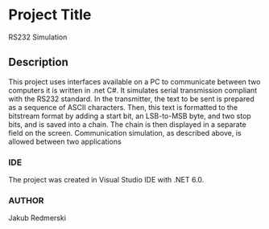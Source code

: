 # Project Title
RS232 Simulation

## Description
This project uses interfaces available on a PC to communicate between two computers it is written in .net C#. It simulates serial transmission compliant with the RS232 standard. In the transmitter, the text to be sent is prepared as a sequence of ASCII characters. Then, this text is formatted to the bitstream format by adding a start bit, an LSB-to-MSB byte, and two stop bits, and is saved into a chain. The chain is then displayed in a separate field on the screen. Communication simulation, as described above, is allowed between two applications 

### IDE
The project was created in Visual Studio IDE with .NET 6.0.

### AUTHOR
Jakub Redmerski
